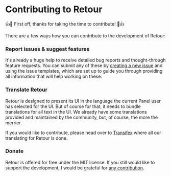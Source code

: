 # Contributing to Retour

:+1::tada: First off, thanks for taking the time to contribute! :tada::+1:

There are a few ways how you can contribute to the development of Retour:

### Report issues & suggest features 
It's already a huge help to receive detailed bug reports and thought-through feature requests. You can submit any of these by [creating a new issue](https://github.com/distantnative/retour-for-kirby/issues/new) and using the issue templates, which are set up to guide you through providing all information that will help working on these.

### Translate Retour
Retour is designed to present its UI in the language the current Panel user has selected for the UI. But of course for that, it needs to bundle translations for all text in the UI. We already have some translations provided and maintained by the community, but, of course, the more the merrier.

If you would like to contribute, please head over to [Transifex](http://transifex.com/distantnative/retour-for-kirby/) where all our translating for Retour is done.

### Donate

Retour is offered for free under the MIT license. If you still would like to support the development, I would be grateful for [any contribution](https://paypal.me/distantnative).
